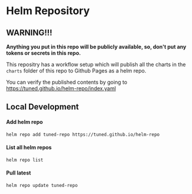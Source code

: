 # Helm Repository

## WARNING!!!
**Anything you put in this repo will be publicly available, so, don't put any tokens or secrets in this repo.**


This repositry has a workflow setup which will publish all the charts in the `charts` folder of this repo to Github Pages as a helm repo.

You can verify the published contents by going to https://tuned.github.io/helm-repo/index.yaml

## Local Development

#### **Add helm repo**
`helm repo add tuned-repo https://tuned.github.io/helm-repo`

#### **List all helm repos**
`helm repo list`

#### **Pull latest**
`helm repo update tuned-repo`